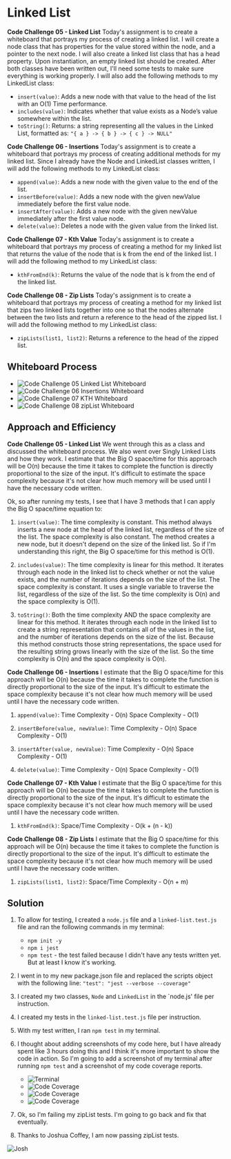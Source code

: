 # Linked List
<!-- Short summary of the challenge -->
**Code Challenge 05 - Linked List**
Today's assignment is to create a whiteboard that portrays my process of creating a linked list. I will create a node class that has properties for the value stored within the node, and a pointer to the next node. I will also create a linked list class that has a head property. Upon instantiation, an empty linked list should be created. After both classes have been written out, I'll need some tests to make sure everything is working properly. I will also add the following methods to my LinkedList class:

- `insert(value)`: Adds a new node with that value to the head of the list with an O(1) Time performance.
- `includes(value)`: Indicates whether that value exists as a Node’s value somewhere within the list.
- `toString()`: Returns: a string representing all the values in the Linked List, formatted as: `"{ a } -> { b } -> { c } -> NULL"`

**Code Challenge 06 - Insertions**
Today's assignment is to create a whiteboard that portrays my process of creating additional methods for my linked list. Since I already have the Node and LinkedList classes written, I will add the following methods to my LinkedList class:

- `append(value)`: Adds a new node with the given value to the end of the list.
- `insertBefore(value)`: Adds a new node with the given newValue immediately before the first value node.
- `insertAfter(value)`: Adds a new node with the given newValue immediately after the first value node.
- `delete(value)`: Deletes a node with the given value from the linked list.

**Code Challenge 07 - Kth Value**
Today's assignment is to create a whiteboard that portrays my process of creating a method for my linked list that returns the value of the node that is k from the end of the linked list. I will add the following method to my LinkedList class:

- `kthFromEnd(k)`: Returns the value of the node that is k from the end of the linked list.

**Code Challenge 08 - Zip Lists**
Today's assignment is to create a whiteboard that portrays my process of creating a method for my linked list that zips two linked lists together into one so that the nodes alternate between the two lists and return a reference to the head of the zipped list. I will add the following method to my LinkedList class:

- `zipLists(list1, list2)`: Returns a reference to the head of the zipped list.

## Whiteboard Process
<!-- Embedded whiteboard image -->
- ![Code Challenge 05  Linked List Whiteboard](/public/codeChallenge05Whiteboard.png)
- ![Code Challenge 06 Insertions Whiteboard](/public/codeChallenge06Whiteboard.png)
- ![Code Challenge 07 KTH Whiteboard](/public/CodeChallenge07Whiteboard.png)
- ![Code Challenge 08 zipList Whiteboard](/public/codeChallenge08Whiteboard.png)

## Approach and Efficiency
<!-- What approach did you take? Why? What is the Big O space/time for this approach? -->
**Code Challenge 05 - Linked List**
We went through this as a class and discussed the whiteboard process. We also went over Singly Linked Lists and how they work. I estimate that the Big O space/time for this approach will be O(n) because the time it takes to complete the function is directly proportional to the size of the input. It's difficult to estimate the space complexity because it's not clear how much memory will be used until I have the necessary code written.

Ok, so after running my tests, I see that I have 3 methods that I can apply the Big O space/time equation to:

1. `insert(value)`: The time complexity is constant. This method always inserts a new node at the head of the linked list, regardless of the size of the list. The space complexity is also constant. The method creates a new node, but it doesn't depend on the size of the linked list. So if I'm understanding this right, the Big O space/time for this method is O(1).

2. `includes(value)`: The time complexity is linear for this method. It iterates through each node in the linked list to check whether or not the value exists, and the number of iterations depends on the size of the list. The space complexity is constant. It uses a single variable to traverse the list, regardless of the size of the list. So the time complexity is O(n) and the space complexity is O(1).

3. `toString()`: Both the time complexity AND the space complexity are linear for this method. It iterates through each node in the linked list to create a string representation that contains all of the values in the list, and the number of iterations depends on the size of the list. Because this method constructs those string representations, the space used for the resulting string grows linearly with the size of the list. So the time complexity is O(n) and the space complexity is O(n).

**Code Challenge 06 - Insertions**
I estimate that the Big O space/time for this approach will be O(n) because the time it takes to complete the function is directly proportional to the size of the input. It's difficult to estimate the space complexity because it's not clear how much memory will be used until I have the necessary code written.

1. `append(value)`: Time Complexity - O(n) Space Complexity - O(1)

2. `insertBefore(value, newValue)`: Time Complexity - O(n) Space Complexity - O(1)

3. `insertAfter(value, newValue)`: Time Complexity - O(n) Space Complexity - O(1)

4. `delete(value)`: Time Complexity - O(n) Space Complexity - O(1)

**Code Challenge 07 - Kth Value**
I estimate that the Big O space/time for this approach will be O(n) because the time it takes to complete the function is directly proportional to the size of the input. It's difficult to estimate the space complexity because it's not clear how much memory will be used until I have the necessary code written.

1. `kthFromEnd(k)`: Space/Time Complexity - O(k + (n - k))

**Code Challenge 08 - Zip Lists**
I estimate that the Big O space/time for this approach will be O(n) because the time it takes to complete the function is directly proportional to the size of the input. It's difficult to estimate the space complexity because it's not clear how much memory will be used until I have the necessary code written.

1. `zipLists(list1, list2)`: Space/Time Complexity - O(n + m)

## Solution
<!-- Show how to run your code, and examples of it in action -->
1. To allow for testing, I created a `node.js` file and a `linked-list.test.js` file and ran the following commands in my terminal:
   - `npm init -y`
   - `npm i jest`
   - `npm test` - the test failed because I didn't have any tests written yet. But at least I know it's working.

2. I went in to my new package.json file and replaced the scripts object with the following line: `"test": "jest --verbose --coverage"`

3. I created my two classes, `Node` and `LinkedList` in the `node.js' file per instruction.

4. I created my tests in the `linked-list.test.js` file per instruction.

5. With my test written, I ran `npm test` in my terminal.

6. I thought about adding screenshots of my code here, but I have already spent like 3 hours doing this and I think it's more important to show the code in action. So I'm going to add a screenshot of my terminal after running `npm test` and a screenshot of my code coverage reports.

    - ![Terminal](/public/codeChallenge05tests.png)
    - ![Code Coverage](/public/codeChallenge06Tests.png)
    - ![Code Coverage](/public/codeChallengeTotalTests.png)
    - ![Code Coverage](/public/codechallengePassing.png)

7. Ok, so I'm failing my zipList tests. I'm going to go back and fix that eventually.

8. Thanks to Joshua Coffey, I am now passing zipList tests.

![Josh](https://media.giphy.com/media/3o7TKF1fSIs1R19B8k/giphy.gif)
